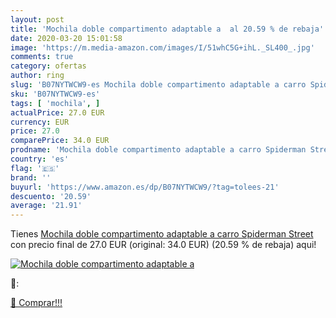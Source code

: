 ```yaml
---
layout: post
title: 'Mochila doble compartimento adaptable a  al 20.59 % de rebaja'
date: 2020-03-20 15:01:58
image: 'https://m.media-amazon.com/images/I/51whC5G+ihL._SL400_.jpg'
comments: true
category: ofertas
author: ring
slug: 'B07NYTWCW9-es Mochila doble compartimento adaptable a carro Spiderman...'
sku: 'B07NYTWCW9-es'
tags: [ 'mochila', ]
actualPrice: 27.0 EUR
currency: EUR
price: 27.0
comparePrice: 34.0 EUR
prodname: 'Mochila doble compartimento adaptable a carro Spiderman Street'
country: 'es'
flag: '🇪🇸'
brand: ''
buyurl: 'https://www.amazon.es/dp/B07NYTWCW9/?tag=tolees-21'
descuento: '20.59'
average: '21.91'
---
```


Tienes [Mochila doble compartimento adaptable a carro Spiderman Street](https://www.amazon.es/dp/B07NYTWCW9/?tag=tolees-21) con precio final de  27.0 EUR (original: 34.0 EUR) (20.59 %  de rebaja) aqui!

[![Mochila doble compartimento adaptable a ](https://m.media-amazon.com/images/I/51whC5G+ihL._SL400_.jpg)](https://www.amazon.es/dp/B07NYTWCW9/?tag=tolees-21)

🔎:


[🛒 Comprar!!!](https://www.amazon.es/dp/B07NYTWCW9/?tag=tolees-21)
